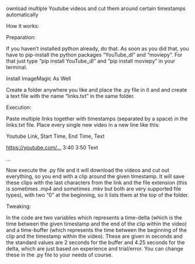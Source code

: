 ownload multiple Youtube videos and cut them around certain timestamps automatically

How it works:

Preparation:

If you haven’t installed python already, do that. As soon as you did that, you have to pip-install the python packages “YouTube_dl” and “moviepy”. For that just type “pip install YouTube_dl” and “pip install moviepy” in your terminal.

Install ImageMagic As Well 

Create a folder anywhere you like and place the .py file in it and and create a text file with the name “links.txt” in the same folder.

Execution:

Paste multiple links together with timestamps (separated by a space) in the links.txt file. Place every single new video in a new line like this:

Youtube Link, Start Time, End Time, Text

https://youtube.com/… 3:40 3:50 Text

…

Now execute the .py file and it will download the videos and cut out everything, so you end with a clip around the given timestamp. It will save these clips with the last characters from the link and the file extension (this is sometimes .mp4 and sometimes .mkv but both are very supported file types), with two “0” at the beginning, so it lists them at the top of the folder.

Tweaking:

In the code are two variables which represents a time-delta (which is the time between the given timestamp and the end of the clip within the video) and a time-buffer (which represents the time between the beginning of the clip and the timestamp within the video). These are given in seconds and the standard values are 2 seconds for the buffer and 4.25 seconds for the delta, which are just based on experience and trial/error. You can change these in the .py file to your needs of course.